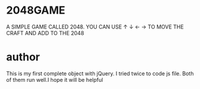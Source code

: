# 2048GAME
A SIMPLE GAME CALLED 2048. YOU CAN USE ↑ ↓ ← → TO MOVE THE CRAFT AND ADD TO THE 2048

# author
This is my first complete object with jQuery. I tried twice to code js file. Both of them run well.I hope it will be helpful
